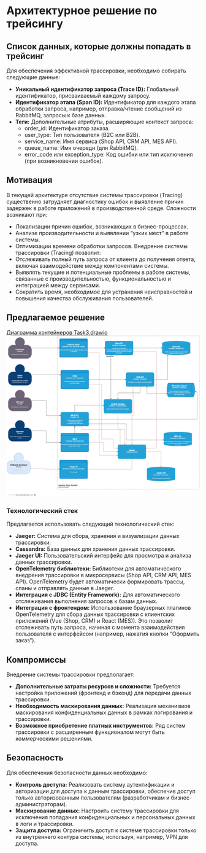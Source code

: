 # Архитектурное решение по трейсингу

## Список данных, которые должны попадать в трейсинг
Для обеспечения эффективной трассировки, необходимо собирать следующие данные:
- **Уникальный идентификатор запроса (Trace ID):** Глобальный идентификатор, присваиваемый каждому запросу.
- **Идентификатор этапа (Span ID):** Идентификатор для каждого этапа обработки запроса, например, отправка/чтение сообщений из RabbitMQ, запросы к базе данных.
- **Теги:** Дополнительные атрибуты, расширяющие контекст запроса:
  - order_id: Идентификатор заказа.
  - user_type: Тип пользователя (B2C или B2B).
  - service_name: Имя сервиса (Shop API, CRM API, MES API).
  - queue_name: Имя очереди (для RabbitMQ).
  - error_code или exception_type: Код ошибки или тип исключения (при возникновении ошибок).

## Мотивация
В текущей архитектуре отсутствие системы трассировки (Tracing) существенно затрудняет диагностику ошибок и выявление 
причин задержек в работе приложений в производственной среде. Сложности возникают при:
- Локализации причин ошибок, возникающих в бизнес-процессах.
- Анализе производительности и выявлении “узких мест” в работе системы.
- Оптимизации времени обработки запросов.
Внедрение системы трассировки (Tracing) позволит:
- Отслеживать полный путь запроса от клиента до получения ответа, включая взаимодействие между компонентами системы.
- Выявлять текущие и потенциальные проблемы в работе системы, связанные с производительностью, функциональностью и 
интеграцией между сервисами.
- Сократить время, необходимое для устранения неисправностей и повышения качества обслуживания пользователей.

## Предлагаемое решение

[Диаграмма контейнеров Task3.drawio](./Task3.drawio)
![Диаграмма контейнеров Task3.png](./Task3.png)

### Технологический стек
Предлагается использовать следующий технологический стек:
- **Jaeger:** Система для сбора, хранения и визуализации данных трассировки.
- **Cassandra:** База данных для хранения данных трассировки.
- **Jaeger UI:** Пользовательский интерфейс для просмотра и анализа данных трассировки.
- **OpenTelemetry библиотеки:** Библиотеки для автоматического внедрения трассировки в микросервисы 
(Shop API, CRM API, MES API). OpenTelemetry будет автоматически формировать трассы, спаны и отправлять данные в Jaeger.
- **Интеграция с JDBC (Entity Framework):** Для автоматического отслеживания выполнения запросов к базам данных.
- **Интеграция с фронтендом:** Использование браузерных плагинов OpenTelemetry для сбора данных трассировки с клиентских
приложений (Vue (Shop, CRM) и React (MES)). Это позволит отслеживать путь запроса, начиная с момента взаимодействия 
пользователя с интерфейсом (например, нажатия кнопки “Оформить заказ”).

## Компромиссы
Внедрение системы трассировки предполагает:
- **Дополнительные затраты ресурсов и сложности:** Требуется настройка приложений (фронтенд и бэкенд) для передачи 
данных трассировки.
- **Необходимость маскирования данных:** Реализация механизмов маскирования конфиденциальных данных в рамках логирования 
и трассировки.
- **Возможное приобретение платных инструментов:** Ряд систем трассировки с расширенным функционалом могут быть 
коммерческими решениями.

## Безопасность
Для обеспечения безопасности данных необходимо:
- **Контроль доступа:** Реализовать систему аутентификации и авторизации для доступа к данным трассировки, обеспечив 
доступ только авторизованным пользователям (разработчикам и бизнес-администраторам).
- **Маскирование данных:** Настроить систему трассировки для исключения попадания конфиденциальных и персональных данных 
в логи и трассировки.
- **Защита доступа:** Ограничить доступ к системе трассировки только из внутреннего контура системы, используя, 
например, VPN для доступа.